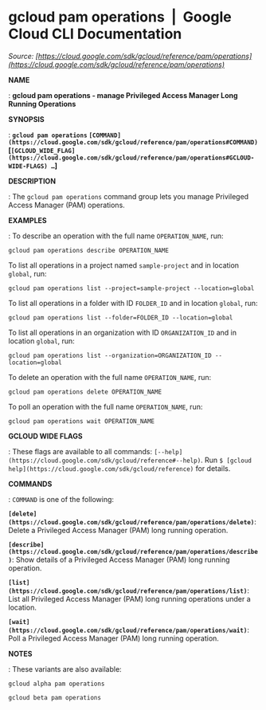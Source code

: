 # gcloud pam operations  |  Google Cloud CLI Documentation

*Source: [https://cloud.google.com/sdk/gcloud/reference/pam/operations](https://cloud.google.com/sdk/gcloud/reference/pam/operations)*

**NAME**

: **gcloud pam operations - manage Privileged Access Manager Long Running Operations**

**SYNOPSIS**

: **`gcloud pam operations` `[COMMAND](https://cloud.google.com/sdk/gcloud/reference/pam/operations#COMMAND)` [`[GCLOUD_WIDE_FLAG](https://cloud.google.com/sdk/gcloud/reference/pam/operations#GCLOUD-WIDE-FLAGS) …`]**

**DESCRIPTION**

: The `gcloud pam operations` command group lets you manage Privileged
Access Manager (PAM) operations.

**EXAMPLES**

: To describe an operation with the full name
``OPERATION_NAME``, run:

```
gcloud pam operations describe OPERATION_NAME
```

To list all operations in a project named `sample-project` and in
location `global`, run:

```
gcloud pam operations list --project=sample-project --location=global
```

To list all operations in a folder with ID
``FOLDER_ID`` and in location
`global`, run:

```
gcloud pam operations list --folder=FOLDER_ID --location=global
```

To list all operations in an organization with ID
``ORGANIZATION_ID`` and in location
`global`, run:

```
gcloud pam operations list --organization=ORGANIZATION_ID --location=global
```

To delete an operation with the full name
``OPERATION_NAME``, run:

```
gcloud pam operations delete OPERATION_NAME
```

To poll an operation with the full name
``OPERATION_NAME``, run:

```
gcloud pam operations wait OPERATION_NAME
```

**GCLOUD WIDE FLAGS**

: These flags are available to all commands: `[--help](https://cloud.google.com/sdk/gcloud/reference#--help)`.
Run `$ [gcloud help](https://cloud.google.com/sdk/gcloud/reference)` for details.

**COMMANDS**

: ``COMMAND`` is one of the following:

**`[delete](https://cloud.google.com/sdk/gcloud/reference/pam/operations/delete)`**:
Delete a Privileged Access Manager (PAM) long running operation.

**`[describe](https://cloud.google.com/sdk/gcloud/reference/pam/operations/describe)`**:
Show details of a Privileged Access Manager (PAM) long running operation.

**`[list](https://cloud.google.com/sdk/gcloud/reference/pam/operations/list)`**:
List all Privileged Access Manager (PAM) long running operations under a
location.

**`[wait](https://cloud.google.com/sdk/gcloud/reference/pam/operations/wait)`**:
Poll a Privileged Access Manager (PAM) long running operation.

**NOTES**

: These variants are also available:

```
gcloud alpha pam operations
```

```
gcloud beta pam operations
```